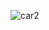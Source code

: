 ![car2](https://imageio.forbes.com/specials-images/imageserve/6064b148afc9b47d022718d1/Hennessey-Venom-F5/960x0.jpg?height=473&width=711&fit=bounds)